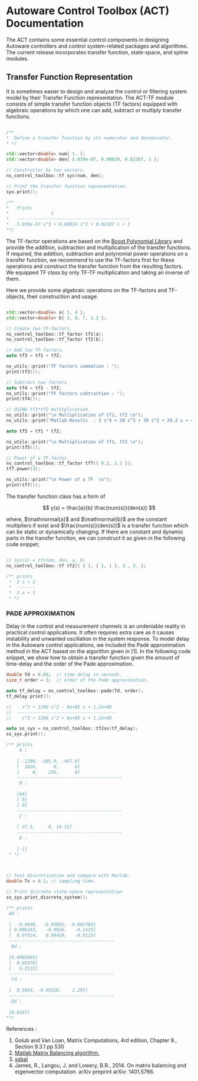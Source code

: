 # Autoware Control Toolbox (ACT) Documentation

The ACT contains some essential control components in designing Autoware controllers and control
system-related packages and algorithms. The current release incorporates transfer function, state-space, and spline
modules.

## Transfer Function Representation

It is sometimes easier to design and analyze the control or filtering system model by their Transfer Function
representation.
The ACT-TF module consists of simple transfer function objects (TF factors) equipped with algebraic operations by which
one can
add,
subtract or multiply transfer functions.

 ```c++

/**
 *  Define a transfer function by its numerator and denominator.
 * */

std::vector<double> num{ 1. };
std::vector<double> den{ 5.039e-07, 0.00019, 0.02387, 1 };

// Constructor by two vectors.
ns_control_toolbox::tf sys(num, den);

// Print the transfer function representation.
sys.print();

/** 
 *   Prints 
 *                1
 *   -------------------------------------------
 *   5.039e-07 s^3 + 0.00019 s^2 + 0.02387 s + 1
 **/

```

The TF-factor operations are based on
the [Boost Polynomial Library](https://www.boost.org/doc/libs/1_67_0/libs/math/doc/html/math_toolkit/polynomials.html)
and provide the addition, subtraction and
multiplication of the transfer functions. If required, the addition, subtraction and polynomial power operations on
a transfer function, we recommend to use the TF-factors first for these operations and construct the transfer
function from the resulting factors. We equipped TF class by only TF-TF multiplication and taking an inverse of them.

Here we provide some algebraic operations on the TF-factors and TF-objects, their construction and usage.

```c++

std::vector<double> a{ 1, 4 };
std::vector<double> b{ 3, 8, 7, 1.2 };

// Create two TF-factors.
ns_control_toolbox::tf_factor tf1(a);
ns_control_toolbox::tf_factor tf2(b);

// Add two TF-factors.
auto tf3 = tf1 + tf2;

ns_utils::print("TF factors summation : ");
print(tf3());

// Subtract two factors
auto tf4 = tf1 - tf2;
ns_utils::print("TF factors subtraction : ");
print(tf4());

// USING tf1*tf2 multiplication
ns_utils::print("\n Multiplication of tf1, tf2 \n");
ns_utils::print("Matlab Results  : 3 s^4 + 20 s^3 + 39 s^2 + 29.2 s + 4.8 \n");

auto tf5 = tf1 * tf2;

ns_utils::print("\n Multiplication of tf1, tf2 \n");
print(tf5());

// Power of a TF-factor.
ns_control_toolbox::tf_factor tf7({ 0.2, 1.1 });
tf7.power(3);

ns_utils::print("\n Power of a TF  \n");
print(tf7());

```

The transfer function class has a form of

$$
y(s) = \frac{a}{b} \frac{num(s)}{den(s)}
$$

where, $\mathnormal{a}$ and $\mathnormal{b}$ are the constant multipliers if exist and $\frac{num(s)}{den(s)}$ is a
transfer function which can be static or dynamically changing. If there are constant and dynamic parts in the
transfer function, we can construct it as given in the following code snippet;

```c++

// sys(s) = tf(num, den, a, b)
ns_control_toolbox::tf tf2{{ 2 }, { 1, 1 }, 3., 3. };

/** prints 
 *  2 s + 2
 *  -------
 *  3 s + 1
 * */

```

### PADE APPROXIMATION

Delay in the control and measurement channels is an undeniable reality in practical control applications. It
often requires extra care as it causes instability and unwanted oscillation in the system response. To model delay
in the Autoware control applications, we included the Padé approximation method in the ACT based on the algorithm
given in [1]. In the following code snippet, we show how to obtain a transfer function given the amount of
time-delay and the order of the Pade approximation.

```c++
double Td = 0.01;  // time delay in seconds.
size_t order = 3;  // order of the Pade approximation.

auto tf_delay = ns_control_toolbox::pade(Td, order);
tf_delay.print();

//  - s^3 + 1200 s^2 - 6e+05 s + 1.2e+08
//  --------------------------------------
//    s^3 + 1200 s^2 + 6e+05 s + 1.2e+08

auto ss_sys = ns_control_toolbox::tf2ss(tf_delay);
ss_sys.print();

/** prints 
     A : 
    
    [ -1200, -585.9, -457.8]
    [  1024,      0,      0]
    [     0,    256,      0]
    ----------------------------------------
     B : 
    
    [64]
    [ 0]
    [ 0]
    ----------------------------------------
     C : 
    
    [ 37.5,     0, 14.31]
    ----------------------------------------
     D : 
    
    [-1] 
 * */
 


// Test discretization and compare with Matlab.
double Ts = 0.1; // sampling time.

// Print discrete state-space representation
ss_sys.print_discrete_system();

/** prints 
 Ad : 
 
 [  -0.9999,  -0.03892, -0.002764]
 [ 0.006183,   -0.9926,   -0.1415]
 [  0.07914,   0.09429,   -0.8115]
 ----------------------------------------
  Bd : 
 
 [0.0003865]
 [  0.01979]
 [   0.2533]
 ----------------------------------------
  Cd : 
 
 [  0.5684, -0.05528,    1.297]
 ----------------------------------------
  Dd : 
 
 [0.8187]
**/
```

References :

1. Golub and Van Loan, Matrix Computations, 4rd edition, Chapter 9., Section 9.3.1 pp 530
2. [Matlab Matrix Balancing algorithm.](http://www.ece.northwestern.edu/local-apps/matlabhelp/techdoc/ref/balance.html)
3. [ssbal](http://www.ece.northwestern.edu/local-apps/matlabhelp/toolbox/control/ref/ssbal.html)
3. James, R., Langou, J. and Lowery, B.R., 2014. On matrix balancing and eigenvector computation. arXiv preprint arXiv:
   1401.5766.